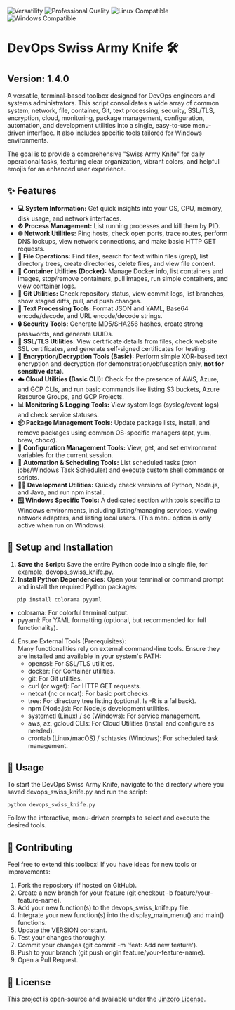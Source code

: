 ![Versatility](https://img.shields.io/badge/Capability-Versatile-indigo?style=for-the-badge&logo=python&logoColor=white) ![Professional Quality](https://img.shields.io/badge/Quality-Professional-purple?style=for-the-badge&logo=github&logoColor=white) ![Linux Compatible](https://img.shields.io/badge/OS-Linux-orange?style=for-the-badge&logo=linux&logoColor=white) ![Windows Compatible](https://img.shields.io/badge/OS-Windows-blue?style=for-the-badge&logo=windows&logoColor=white)

# **DevOps Swiss Army Knife 🛠️**

## **Version: 1.4.0**

A versatile, terminal-based toolbox designed for DevOps engineers and systems administrators. This script consolidates a wide array of common system, network, file, container, Git, text processing, security, SSL/TLS, encryption, cloud, monitoring, package management, configuration, automation, and development utilities into a single, easy-to-use menu-driven interface. It also includes specific tools tailored for Windows environments.

The goal is to provide a comprehensive "Swiss Army Knife" for daily operational tasks, featuring clear organization, vibrant colors, and helpful emojis for an enhanced user experience.

## **✨ Features**

* **💻 System Information:** Get quick insights into your OS, CPU, memory, disk usage, and network interfaces.  
* **⚙️ Process Management:** List running processes and kill them by PID.  
* **🌐 Network Utilities:** Ping hosts, check open ports, trace routes, perform DNS lookups, view network connections, and make basic HTTP GET requests.  
* **📁 File Operations:** Find files, search for text within files (grep), list directory trees, create directories, delete files, and view file content.  
* **🐳 Container Utilities (Docker):** Manage Docker info, list containers and images, stop/remove containers, pull images, run simple containers, and view container logs.  
* **🌳 Git Utilities:** Check repository status, view commit logs, list branches, show staged diffs, pull, and push changes.  
* **📝 Text Processing Tools:** Format JSON and YAML, Base64 encode/decode, and URL encode/decode strings.  
* **🔒 Security Tools:** Generate MD5/SHA256 hashes, create strong passwords, and generate UUIDs.  
* **🔐 SSL/TLS Utilities:** View certificate details from files, check website SSL certificates, and generate self-signed certificates for testing.  
* **🔑 Encryption/Decryption Tools (Basic):** Perform simple XOR-based text encryption and decryption (for demonstration/obfuscation only, **not for sensitive data**).  
* **☁️ Cloud Utilities (Basic CLI):** Check for the presence of AWS, Azure, and GCP CLIs, and run basic commands like listing S3 buckets, Azure Resource Groups, and GCP Projects.  
* **📊 Monitoring & Logging Tools:** View system logs (syslog/event logs) and check service statuses.  
* **📦 Package Management Tools:** Update package lists, install, and remove packages using common OS-specific managers (apt, yum, brew, choco).  
* **🔧 Configuration Management Tools:** View, get, and set environment variables for the current session.  
* **🤖 Automation & Scheduling Tools:** List scheduled tasks (cron jobs/Windows Task Scheduler) and execute custom shell commands or scripts.  
* **🧑‍💻 Development Utilities:** Quickly check versions of Python, Node.js, and Java, and run npm install.  
* **🪟 Windows Specific Tools:** A dedicated section with tools specific to Windows environments, including listing/managing services, viewing network adapters, and listing local users. (This menu option is only active when run on Windows).

## **🚀 Setup and Installation**

1. **Save the Script:** Save the entire Python code into a single file, for example, devops\_swiss\_knife.py.  
2. **Install Python Dependencies:** Open your terminal or command prompt and install the required Python packages:  

```
   pip install colorama pyyaml
```

   * colorama: For colorful terminal output.  
   * pyyaml: For YAML formatting (optional, but recommended for full functionality).  
4. Ensure External Tools (Prerequisites):  
   Many functionalities rely on external command-line tools. Ensure they are installed and available in your system's PATH:  
   * openssl: For SSL/TLS utilities.  
   * docker: For Container utilities.  
   * git: For Git utilities.  
   * curl (or wget): For HTTP GET requests.  
   * netcat (nc or ncat): For basic port checks.  
   * tree: For directory tree listing (optional, ls \-R is a fallback).  
   * npm (Node.js): For Node.js development utilities.  
   * systemctl (Linux) / sc (Windows): For service management.  
   * aws, az, gcloud CLIs: For Cloud Utilities (install and configure as needed).  
   * crontab (Linux/macOS) / schtasks (Windows): For scheduled task management.

## **🏃 Usage**


To start the DevOps Swiss Army Knife, navigate to the directory where you saved devops\_swiss\_knife.py and run the script:

```
python devops_swiss_knife.py
```

Follow the interactive, menu-driven prompts to select and execute the desired tools.

## **🤝 Contributing**

Feel free to extend this toolbox\! If you have ideas for new tools or improvements:

1. Fork the repository (if hosted on GitHub).  
2. Create a new branch for your feature (git checkout \-b feature/your-feature-name).  
3. Add your new function(s) to the devops\_swiss\_knife.py file.  
4. Integrate your new function(s) into the display\_main\_menu() and main() functions.  
5. Update the VERSION constant.  
6. Test your changes thoroughly.  
7. Commit your changes (git commit \-m 'feat: Add new feature').  
8. Push to your branch (git push origin feature/your-feature-name).  
9. Open a Pull Request.

## **📄 License**

This project is open-source and available under the [Jinzoro License](https://www.google.com/search?q=LICENSE).
